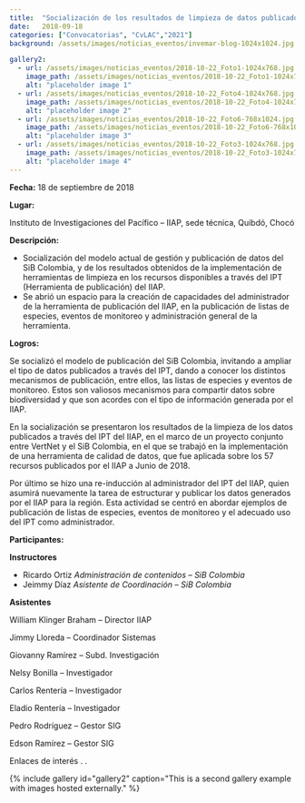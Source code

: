 ```yaml
---
title:  "Socialización de los resultados de limpieza de datos publicados a través del ipt del IIAP"
date:   2018-09-18
categories: ["Convocatorias", "CvLAC","2021"]
background: /assets/images/noticias_eventos/invemar-blog-1024x1024.jpg

gallery2:
  - url: /assets/images/noticias_eventos/2018-10-22_Foto1-1024x768.jpg
    image_path: /assets/images/noticias_eventos/2018-10-22_Foto1-1024x768.jpg
    alt: "placeholder image 1"
  - url: /assets/images/noticias_eventos/2018-10-22_Foto4-1024x768.jpg
    image_path: /assets/images/noticias_eventos/2018-10-22_Foto4-1024x768.jpg
    alt: "placeholder image 2"
  - url: /assets/images/noticias_eventos/2018-10-22_Foto6-768x1024.jpg
    image_path: /assets/images/noticias_eventos/2018-10-22_Foto6-768x1024.jpg
    alt: "placeholder image 3"
  - url: /assets/images/noticias_eventos/2018-10-22_Foto3-1024x768.jpg
    image_path: /assets/images/noticias_eventos/2018-10-22_Foto3-1024x768.jpg
    alt: "placeholder image 4"
---
```


**Fecha:**
18 de septiembre de 2018

**Lugar:**

Instituto de Investigaciones del Pacífico – IIAP, sede técnica, Quibdó, Chocó

**Descripción:**

+ Socialización del modelo actual de gestión y publicación de datos del SiB Colombia, y de los resultados obtenidos de la implementación de herramientas de limpieza en los recursos disponibles a través del IPT (Herramienta de publicación)  del IIAP.
+ Se abrió un espacio para la creación de capacidades del administrador de la herramienta de publicación del IIAP, en la publicación de listas de especies, eventos de monitoreo y administración general de la herramienta.
 

**Logros:**

Se socializó el modelo de publicación del SiB Colombia, invitando a ampliar el tipo de datos publicados a través del IPT, dando a conocer los distintos mecanismos de publicación, entre ellos, las listas de especies y eventos de monitoreo. Estos son valiosos mecanismos para compartir datos sobre biodiversidad y que son acordes con el tipo de información generada por el IIAP.

En la socialización se presentaron los resultados de la limpieza de los datos publicados a través del IPT del IIAP, en el marco de un proyecto conjunto entre VertNet y el SiB Colombia, en el que se trabajó en la implementación de una herramienta de calidad de datos, que fue aplicada sobre los 57 recursos publicados por el IIAP a Junio de 2018.

Por último se hizo una re-inducción al administrador del IPT del IIAP, quien asumirá nuevamente la tarea de estructurar y publicar los datos generados por el IIAP para la región. Esta actividad se centró en abordar ejemplos de publicación de listas de especies, eventos de monitoreo y el adecuado uso del IPT como administrador.

 

**Participantes:**

**Instructores**

+ Ricardo Ortiz
*Administración de contenidos – SiB Colombia*
+ Jeimmy Díaz
*Asistente de Coordinación – SiB Colombia*

**Asistentes**

William Klinger Braham – Director IIAP

Jimmy Lloreda – Coordinador Sistemas

Giovanny  Ramírez – Subd. Investigación

Nelsy Bonilla – Investigador

Carlos Rentería – Investigador

Eladio Rentería – Investigador

Pedro Rodríguez – Gestor SIG

Edson Ramírez – Gestor SIG

Enlaces de interés
.
.

{% include gallery id="gallery2" caption="This is a second gallery example with images hosted externally." %}


